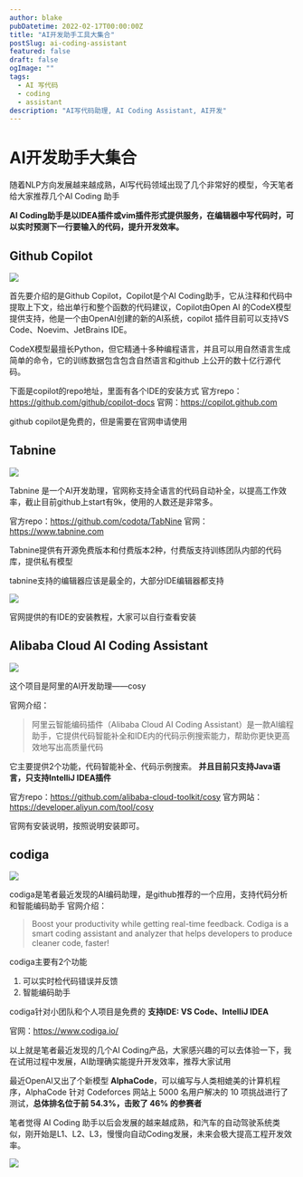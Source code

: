 ```yaml
---
author: blake
pubDatetime: 2022-02-17T00:00:00Z
title: "AI开发助手工具大集合"
postSlug: ai-coding-assistant
featured: false
draft: false
ogImage: ""
tags:
  - AI 写代码
  - coding
  - assistant
description: "AI写代码助理, AI Coding Assistant, AI开发"
---
```


# AI开发助手大集合

随着NLP方向发展越来越成熟，AI写代码领域出现了几个非常好的模型，今天笔者给大家推荐几个AI Coding 助手

**AI Coding助手是以IDEA插件或vim插件形式提供服务，在编辑器中写代码时，可以实时预测下一行要输入的代码，提升开发效率。**

## Github Copilot

[![](https://s2.loli.net/2022/02/17/rHGwaEe7gVYmOji.gif)](https://copilot.github.com/)

首先要介绍的是Github Copilot，Copilot是个AI Coding助手，它从注释和代码中提取上下文，给出单行和整个函数的代码建议，Copilot由Open AI 的CodeX模型提供支持，他是一个由OpenAI创建的新的AI系统，copilot 插件目前可以支持VS Code、Noevim、JetBrains IDE。

CodeX模型最擅长Python，但它精通十多种编程语言，并且可以用自然语言生成简单的命令，它的训练数据包含包含自然语言和github 上公开的数十亿行源代码。

下面是copilot的repo地址，里面有各个IDE的安装方式
官方repo：https://github.com/github/copilot-docs
官网：https://copilot.github.com

github copilot是免费的，但是需要在官网申请使用

## Tabnine

![](https://s2.loli.net/2022/02/17/xelhjDvf985nAVZ.gif)

Tabnine 是一个AI开发助理，官网称支持全语言的代码自动补全，以提高工作效率，截止目前github上start有9k，使用的人数还是非常多。

官方repo：https://github.com/codota/TabNine
官网：https://www.tabnine.com

Tabnine提供有开源免费版本和付费版本2种，付费版支持训练团队内部的代码库，提供私有模型

tabnine支持的编辑器应该是最全的，大部分IDE编辑器都支持

![](https://s2.loli.net/2022/02/16/taNIwVUfLPEqMhp.png)

官网提供的有IDE的安装教程，大家可以自行查看安装

## Alibaba Cloud AI Coding Assistant

![](https://s2.loli.net/2022/02/17/sbEWpAF4dMfK6Ut.gif)

这个项目是阿里的AI开发助理——cosy

官网介绍：

> 阿里云智能编码插件（Alibaba Cloud AI Coding Assistant）是一款AI编程助手，它提供代码智能补全和IDE内的代码示例搜索能力，帮助你更快更高效地写出高质量代码

它主要提供2个功能，代码智能补全、代码示例搜索。
**并且目前只支持Java语言，只支持IntelliJ IDEA插件**

官方repo：https://github.com/alibaba-cloud-toolkit/cosy
官方网站：https://developer.aliyun.com/tool/cosy

官网有安装说明，按照说明安装即可。

## codiga

![](https://s2.loli.net/2022/02/17/YUcTZLoS1RgWKtG.gif)

codiga是笔者最近发现的AI编码助理，是github推荐的一个应用，支持代码分析和智能编码助手
官网介绍：

> Boost your productivity while getting real-time feedback. Codiga is a smart coding assistant and analyzer that helps developers to produce cleaner code, faster!

codiga主要有2个功能

1. 可以实时检代码错误并反馈
2. 智能编码助手

codiga针对小团队和个人项目是免费的
**支持IDE: VS Code、IntelliJ IDEA**

官网：https://www.codiga.io/

以上就是笔者最近发现的几个AI Coding产品，大家感兴趣的可以去体验一下，我在试用过程中发展，AI助理确实能提升开发效率，推荐大家试用

最近OpenAI又出了个新模型 **AlphaCode**，可以编写与人类相媲美的计算机程序，AlphaCode 针对 Codeforces 网站上 5000 名用户解决的 10 项挑战进行了测试，**总体排名位于前 54.3%，击败了 46% 的参赛者**

笔者觉得 AI Coding 助手以后会发展的越来越成熟，和汽车的自动驾驶系统类似，刚开始是L1、L2、L3，慢慢向自动Coding发展，未来会极大提高工程开发效率。

![](https://s2.loli.net/2022/02/15/Io2mbwxMSgDnuUp.png)
